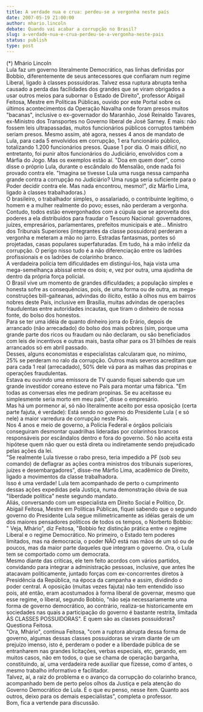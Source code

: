 ```yaml
---
title: A verdade nua e crua: perdeu-se a vergonha neste país
date: 2007-05-19 21:00:00
author: mhario.lincoln
debate: Quando vai acabar a corrupção no Brasil?
slug: a-verdade-nua-e-crua-perdeu-se-a-vergonha-neste-pais
status: publish 
type: post
---
```


(\*) Mhário Lincoln  
Lula faz um governo literalmente Democrático, nas linhas definidas por Bobbio, diferentemente de seus antecessores que confiaram num regime Liberal, ligado à classes possuidoras. Talvez essa ruptura abrupta tenha causado a perda das facilidades dos grandes que se viram obrigados a usar outros meios para subornar o Estado de Direito", professor Abigail Feitosa, Mestre em Políticas Públicas, ouvido por este Portal sobre os últimos acontecimentos da Operação Navalha onde foram presos muitos "bacanas", inclusive o ex-governador do Maranhão, José Reinaldo Tavares, ex-Ministro dos Transportes no Governo liberal de José Sarney. E mais: não fossem leis ultrapassadas, muitos funcionários públicos corruptos também seriam presos. Mesmo assim, até agora, nesses 4 anos de mandato de Lula, para cada 5 envolvidos em corrupção, 1 era funcionário público, totalizando 1.200 funcionários presos. Quase 1 por dia. O mais difícil, no entretanto, foi punir altos funcionários do Judiciário, envolvidos com a Márfia do Jogo. Mas os exemplos estão aí. "Doa em quem doer", como disse o próprio Lula, durante o escândalo do Mensalão, onde nada foi provado contra ele. "Imagina se tivesse Lula uma rusga nessa campanha grande contra a corrupção no Judiciário? Uma rusga seria suficiente para o Poder decidir contra ele. Mas nada encontrou, mesmo!", diz Márfio Lima, ligado à classes trabalhadoras.)  
O brasileiro, o trabalhador simples, o assalariado, o contribuinte legítimo, o homem e a mulher realmente do povo; esses, não perderam a vergonha.   
Contudo, todos estão envergonhados com a cúpula que se aproveita dos poderes a ela distribuídos para fraudar o Tesouro Nacional: governadores, juízes, empresários, parlamentares, prefeitos municipais e até... Ministro dos Tribunais Superiores (integrantes da classe possuidora) perderam a vergonha e meteram a mão no jarro. Estradas fantasmas, pontes só projetadas, casas populares superfaturadas. Em tudo, há a mão infeliz da corrupção. O perigo nisso tudo é a não diferenciação entre os ladrões profissionais e os ladrões de colarinho branco.  
A verdadeira polícia tem dificuldades em distinguí-los, haja vista uma mega-semelhança abissal entre os dois; e, vez por outra, uma ajudinha de dentro da própria força policial.  
O Brasil vive um momento de grandes dificuldades; a população simples e honesta sofre as consequências, pois, de uma forma ou de outra, as mega-construções bill-gaiteanas, advindas do ilícito, estão à olhos nus em bairros nobres deste País, inclusive em Brasília, muitas advindas de operações fraudulentas entre autoridades incautas, que tiram o dinheiro de nossa fonte, do bolso dos honestos.  
Para se ter uma idéia de quanto dinheiro jorra do Erário, depois de arrancado (não arrecadado) do bolso dos mais pobres (sim, porque uma grande parte dos ricos ou fraudam ou não declaram, ou são beneficiados com leis de incentivos e outras mais, basta olhar para os 31 bilhões de reais arrancados só em abril passado.   
Desses, alguns economistas e especialistas calcularam que, no mínimo, 25% se perderam no ralo da corrupção. Outros mais severos acreditam que para cada 1 real (arrecadado), 50% dele vá para as malhas das propinas e operações fraudulentas.   
Estava eu ouvindo uma emissora de TV quando fiquei sabendo que um grande investidor coreano esteve no País para montar uma fábrica. "Em todas as conversas eles me pediram propinas. Se eu aceitasse eu simplesmente seria morto em meu país", disse o empresário.  
Mas há um pormenor aí, só não literalmente aceito por essa oposição (certa parte fajuta, é verdade): Está sendo no governo do Presidente Lula ( e só nele) a maior varredura de corrupção neste País.   
Nos 4 anos e meio de governo, a Polícia Federal e órgãos policiais conseguiram desmontar quadrilhas lideradas por colarinhos brancos responsáveis por escândalos dentro e fora do governo. Só não aceita esta hipótese quem não quer ou está direta ou indiretamente sendo prejudicado pelas ações da lei.  
"Se realmente Lula tivesse o rabo preso, teria impedido a PF (sob seu comando) de deflagrar as ações contra ministros dos tribunais superiores, juízes e desembargadores", disse-me Márfio Lima, acadêmico de Direito, ligado a movimentos da classe trabalhadora.  
Isso é uma verdade! Lula tem acompanhado de perto o cumprimento dessas ações expedidas pela Justiça, numa demonstração óbvia de sua "liberdade política" neste segundo mandato.   
Aliás, conversando com um especialista em Direito Social e Político, Dr. Abigail Feitosa, Mestre em Políticas Públicas, fiquei sabendo que o segundo governo do Presidente Lula segue milimetricamente as idéias gerais de um dos maiores pensadores políticos de todos os tempos, o Norberto Bobbio:  
" Veja, Mhário", diz Feitosa, "Bobbio fez distinção prática entre o regime Liberal e o regime Democrático. No primeiro, o Estado tem poderes limitados, mas na democracia, o poder NÃO está nas mãos de um só ou de poucos, mas da maior parte daqueles que integram o governo. Ora, o Lula tem se comportado como um democrata.   
Mesmo diante das críticas, ele tem feito acordos com vários partidos, convidando para integrar a administração pessoas, inclusive, que antes lhe atacavam politicamente, juntado forças com ex-concorrentes diretos à Presidência da República, na época da campanha e assim, dividindo o poder central. A oposição (muitas vezes fajuta) não tem entendido isso pois, até então, eram acostumados à forma liberal de governar, mesmo que esse regime, o liberal, segundo Bobbio, "não seja necessariamente uma forma de governo democrático, ao contrário, realiza-se historicamente em sociedades nas quais a participação do governo é bastante restrita, limitada ÀS CLASSES POSSUIDORAS". E quem são as classes possuidoras? Questiona Feitosa.  
"Ora, Mhário", continua Feitosa, "com a ruptora abrupta dessa forma de governo, algumas dessas classes possuidoras se viram diante de um prejuízo imenso, isto é, perderam o poder e a liberdade pública de se entranharem nas grandes licitações, verbas especiais, etc, gerando, em muitos casos, não em todos, o que se chama de operação barganha, constituindo, aí, uma verdadeira rede auxiliar que fizesse, como d´antes, o mesmo trabalho informativo e facilitador.  
Talvez, aí, a raiz do problema e o avanço da corrupção do colarinho branco, acompanhado bem de perto pelos olhos da Justiça e pela atenção do Governo Democrático de Lula. É o que eu penso, nesse ítem. Quanto aos outros, deixo para os demais especialistas", completa o professor.  
Bom, fica a vertende para discussão.
